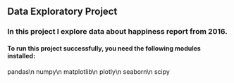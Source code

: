 ## Data Exploratory Project

### In this project I explore data about happiness report from 2016. 

#### To run this project successfully, you need the following modules installed:

pandas\n
numpy\n
matplotlib\n
plotly\n
seaborn\n
scipy
